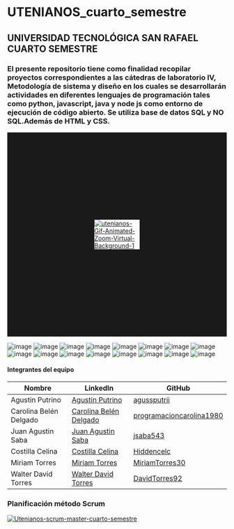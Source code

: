 # UTENIANOS_cuarto_semestre
## UNIVERSIDAD TECNOLÓGICA SAN RAFAEL CUARTO SEMESTRE 
### El presente repositorio tiene como finalidad recopilar proyectos correspondientes a las cátedras de laboratorio IV, Metodología de sistema y diseño en los cuales se desarrollarán actividades en diferentes lenguajes de programación tales como python, javascript, java y node js como entorno de ejecución de código abierto. Se utiliza base de datos SQL y NO SQL.Además de HTML y CSS.
<a href='https://postimg.cc/rDrtTNdn' target='_blank'><img src='https://i.postimg.cc/rDrtTNdn/utenianos-Gif-Animated-Zoom-Virtual-Background-1.gif' border='200' alt='utenianos-Gif-Animated-Zoom-Virtual-Background-1'/></a>



![image](https://github.com/CodeSystem2022/UTENIANOS_cuarto_semestre/assets/98441984/c4d57dea-e1a3-4173-ab17-9c0a0ddf9fb3)
![image](https://github.com/CodeSystem2022/UTENIANOS_cuarto_semestre/assets/98441984/ccd2342c-4dc2-42b1-a129-809353b2d29d)
![image](https://github.com/CodeSystem2022/UTENIANOS_cuarto_semestre/assets/98441984/d8255d3a-0a17-4be3-ab79-af12092aca24)
![image](https://github.com/CodeSystem2022/UTENIANOS_cuarto_semestre/assets/98441984/e809627a-6c4e-4f55-bc26-0cae0fe6f695)
![image](https://github.com/CodeSystem2022/UTENIANOS_cuarto_semestre/assets/98441984/e22efe53-3537-4fa1-b954-97efcc555092)
![image](https://github.com/CodeSystem2022/UTENIANOS_cuarto_semestre/assets/98441984/d66f2ba1-b39d-48bf-aa8e-00f60b0e678c)
![image](https://github.com/CodeSystem2022/UTENIANOS_cuarto_semestre/assets/98441984/f36bcf81-c1d0-4b64-87fb-13cea9cefca9)
![image](https://github.com/CodeSystem2022/UTENIANOS_cuarto_semestre/assets/98441984/97cf4e30-130a-4173-9e89-f697a679c6bd)
![image](https://github.com/CodeSystem2022/UTENIANOS_cuarto_semestre/assets/98441984/bce3b7a4-3954-4703-aafd-86f8beef59af)
![image](https://github.com/CodeSystem2022/UTENIANOS_cuarto_semestre/assets/98441984/ae71e27e-de77-4ea0-a7cc-4e0b87f7f64c)
![image](https://github.com/CodeSystem2022/UTENIANOS_cuarto_semestre/assets/98441984/7bba13cc-26e3-4e46-b20e-898397df4f30)
![image](https://github.com/CodeSystem2022/UTENIANOS_cuarto_semestre/assets/98441984/5051b294-e4ac-41aa-a63c-ecdcfce08d8c)
![image](https://github.com/CodeSystem2022/UTENIANOS_cuarto_semestre/assets/98441984/6749808a-4868-4e9d-8f0f-7b2cf1df171a)
![image](https://github.com/CodeSystem2022/UTENIANOS_cuarto_semestre/assets/98441984/2ec450ab-25d3-43d9-acd8-6d7e1b26c82b)
![image](https://github.com/CodeSystem2022/UTENIANOS_cuarto_semestre/assets/98441984/dccb945e-df46-4a11-9e49-5a0b43cae459)
![image](https://github.com/CodeSystem2022/UTENIANOS_cuarto_semestre/assets/98441984/e999320a-777a-45b6-8b65-38b0ce49af19)




#### Integrantes del equipo

| Nombre               | LinkedIn                                               | GitHub                                      |
| -------------------- | ------------------------------------------------------ | ------------------------------------------- |
| Agustin Putrino      | [Agustin Putrino](https://www.linkedin.com/in/agussputrii/) | [agussputrii](https://github.com/agussputrii)    |
| Carolina Belén Delgado | [Carolina Belén Delgado](https://www.linkedin.com/in/carolina-belén-delgado-558843219/) | [programacioncarolina1980](https://github.com/programacioncarolina1980) |
| Juan Agustin Saba    | [Juan Agustin Saba](https://www.linkedin.com/in/agustin-saba/) | [jsaba543](https://github.com/jsaba543)       |
| Costilla Celina      | [Costilla Celina](https://www.linkedin.com/in/celinacostilla31323344/) | [Hiddencelc](https://github.com/users/Hiddencelc/) |
| Miriam Torres        | [Miriam Torres](https://www.linkedin.com/in/miriam-torres-63b3a8227/) | [MiriamTorres30](https://github.com/MiriamTorres30) |
| Walter David Torres  | [Walter David Torres](https://www.linkedin.com/in/david-torres-6668b3253/) | [DavidTorres92](https://github.com/DavidTorres92) |
### Planificación método Scrum
<a href='https://postimg.cc/CBn96hpj' target='_blank'><img src='https://i.postimg.cc/CBn96hpj/Utenianos-scrum-master-cuarto-semestre.gif' border='0' alt='Utenianos-scrum-master-cuarto-semestre'/></a>
